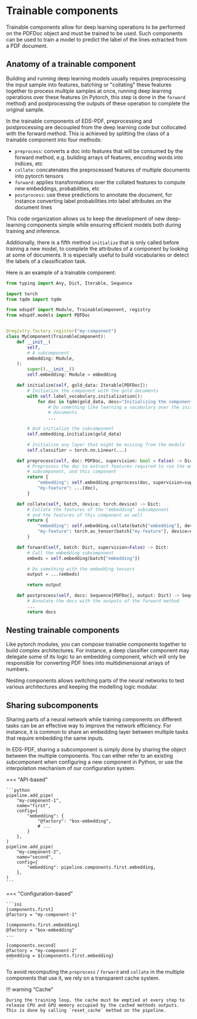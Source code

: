 
# Trainable components

Trainable components allow for deep learning operations to be performed on the PDFDoc object and must be trained to be used.
Such components can be used to train a model to predict the label of the lines extracted from a PDF document.

## Anatomy of a trainable component

Building and running deep learning models usually requires preprocessing the input sample into features, batching or "collating" these features together to process multiple samples at once, running deep learning operations over these features (in Pytorch, this step is done in the `forward` method) and postprocessing the outputs of these operation to complete the original sample.

In the trainable components of EDS-PDF, preprocessing and postprocessing are decoupled from the deep learning code but collocated with the forward method. This is achieved by splitting the class of a trainable component into four methods:

- `preprocess`: converts a doc into features that will be consumed by the forward method, e.g. building arrays of features, encoding words into indices, etc
- `collate`: concatenates the preprocessed features of multiple documents into pytorch tensors
- `forward`: applies transformations over the collated features to compute new embeddings, probabilities, etc
- `postprocess`: use these predictions to annotate the document, for instance converting label probabilities into label attributes on the document lines

This code organization allows us to keep the development of new deep-learning components simple while ensuring efficient models both during training and inference.

Additionally, there is a fifth method `initialize` that is only called before training a new model, to complete the attributes of a component by looking at some of documents. It is especially useful to build vocabularies or detect the labels of a classification task.

Here is an example of a trainable component:

```python
from typing import Any, Dict, Iterable, Sequence

import torch
from tqdm import tqdm

from edspdf import Module, TrainableComponent, registry
from edspdf.models import PDFDoc


@registry.factory.register("my-component")
class MyComponent(TrainableComponent):
    def __init__(
        self,
        # A subcomponent
        embedding: Module,
    ):
        super().__init__()
        self.embedding: Module = embedding

    def initialize(self, gold_data: Iterable[PDFDoc]):
        # Initialize the component with the gold documents
        with self.label_vocabulary.initialization():
            for doc in tqdm(gold_data, desc="Initializing the component"):
                # Do something like learning a vocabulary over the initialization
                # documents
                ...

        # And initialize the subcomponent
        self.embedding.initialize(gold_data)

        # Initialize any layer that might be missing from the module
        self.classifier = torch.nn.Linear(...)

    def preprocess(self, doc: PDFDoc, supervision: bool = False) -> Dict[str, Any]:
        # Preprocess the doc to extract features required to run the embedding
        # subcomponent, and this component
        return {
            "embedding": self.embedding.preprocess(doc, supervision=supervision),
            "my-feature": ...(doc),
        }

    def collate(self, batch, device: torch.device) -> Dict:
        # Collate the features of the "embedding" subcomponent
        # and the features of this component as well
        return {
            "embedding": self.embedding.collate(batch["embedding"], device),
            "my-feature": torch.as_tensor(batch["my-feature"], device=device),
        }

    def forward(self, batch: Dict, supervision=False) -> Dict:
        # Call the embedding subcomponent
        embeds = self.embedding(batch["embedding"])

        # Do something with the embedding tensors
        output = ...(embeds)

        return output

    def postprocess(self, docs: Sequence[PDFDoc], output: Dict) -> Sequence[PDFDoc]:
        # Annotate the docs with the outputs of the forward method
        ...
        return docs
```

## Nesting trainable components

Like pytorch modules, you can compose trainable components together to build complex architectures. For instance, a deep classifier component may delegate some of its logic to an embedding component, which will only be responsible for converting PDF lines into multidimensional arrays of numbers.

Nesting components allows switching parts of the neural networks to test various architectures and keeping the modelling logic modular.

## Sharing subcomponents

Sharing parts of a neural network while training components on different tasks can be an effective way to improve the network efficiency. For instance, it is common to share an embedding layer between multiple tasks that require embedding the same inputs.

In EDS-PDF, sharing a subcomponent is simply done by sharing the object between the multiple components. You can either refer to an existing subcomponent when configuring a new component in Python, or use the interpolation mechanism of our configuration system.

=== "API-based"

    ```python
    pipeline.add_pipe(
        "my-component-1",
        name="first",
        config={
            "embedding": {
                "@factory": "box-embedding",
                # ...
            }
        },
    )
    pipeline.add_pipe(
        "my-component-2",
        name="second",
        config={
            "embedding": pipeline.components.first.embedding,
        },
    )
    ```

=== "Configuration-based"

    ```ini
    [components.first]
    @factory = "my-component-1"

    [components.first.embedding]
    @factory = "box-embedding"
    ...

    [components.second]
    @factory = "my-component-2"
    embedding = ${components.first.embedding}
    ```

To avoid recomputing the `preprocess` / `forward` and `collate` in the multiple components that use it, we rely on a transparent cache system.

!!! warning "Cache"

    During the training loop, the cache must be emptied at every step to release CPU and GPU memory occupied by the cached methods outputs. This is done by calling `reset_cache` method on the pipeline.
